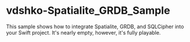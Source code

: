 # vdshko-Spatialite_GRDB_Sample
This sample shows how to integrate Spatialite, GRDB, and SQLCipher into your Swift project. It's nearly empty, however, it's fully playable.
